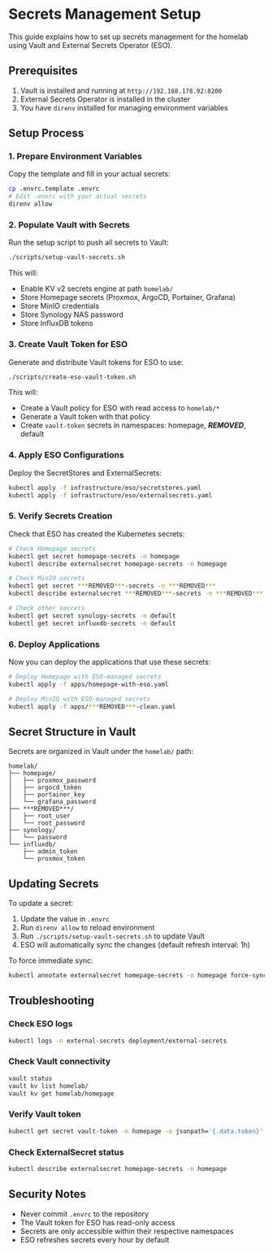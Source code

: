 # Secrets Management Setup

This guide explains how to set up secrets management for the homelab using Vault and External Secrets Operator (ESO).

## Prerequisites

1. Vault is installed and running at `http://192.168.178.92:8200`
2. External Secrets Operator is installed in the cluster
3. You have `direnv` installed for managing environment variables

## Setup Process

### 1. Prepare Environment Variables

Copy the template and fill in your actual secrets:

```bash
cp .envrc.template .envrc
# Edit .envrc with your actual secrets
direnv allow
```

### 2. Populate Vault with Secrets

Run the setup script to push all secrets to Vault:

```bash
./scripts/setup-vault-secrets.sh
```

This will:
- Enable KV v2 secrets engine at path `homelab/`
- Store Homepage secrets (Proxmox, ArgoCD, Portainer, Grafana)
- Store MinIO credentials
- Store Synology NAS password
- Store InfluxDB tokens

### 3. Create Vault Token for ESO

Generate and distribute Vault tokens for ESO to use:

```bash
./scripts/create-eso-vault-token.sh
```

This will:
- Create a Vault policy for ESO with read access to `homelab/*`
- Generate a Vault token with that policy
- Create `vault-token` secrets in namespaces: homepage, ***REMOVED***, default

### 4. Apply ESO Configurations

Deploy the SecretStores and ExternalSecrets:

```bash
kubectl apply -f infrastructure/eso/secretstores.yaml
kubectl apply -f infrastructure/eso/externalsecrets.yaml
```

### 5. Verify Secrets Creation

Check that ESO has created the Kubernetes secrets:

```bash
# Check Homepage secrets
kubectl get secret homepage-secrets -n homepage
kubectl describe externalsecret homepage-secrets -n homepage

# Check MinIO secrets
kubectl get secret ***REMOVED***-secrets -n ***REMOVED***
kubectl describe externalsecret ***REMOVED***-secrets -n ***REMOVED***

# Check other secrets
kubectl get secret synology-secrets -n default
kubectl get secret influxdb-secrets -n default
```

### 6. Deploy Applications

Now you can deploy the applications that use these secrets:

```bash
# Deploy Homepage with ESO-managed secrets
kubectl apply -f apps/homepage-with-eso.yaml

# Deploy MinIO with ESO-managed secrets
kubectl apply -f apps/***REMOVED***-clean.yaml
```

## Secret Structure in Vault

Secrets are organized in Vault under the `homelab/` path:

```
homelab/
├── homepage/
│   ├── proxmox_password
│   ├── argocd_token
│   ├── portainer_key
│   └── grafana_password
├── ***REMOVED***/
│   ├── root_user
│   └── root_password
├── synology/
│   └── password
└── influxdb/
    ├── admin_token
    └── proxmox_token
```

## Updating Secrets

To update a secret:

1. Update the value in `.envrc`
2. Run `direnv allow` to reload environment
3. Run `./scripts/setup-vault-secrets.sh` to update Vault
4. ESO will automatically sync the changes (default refresh interval: 1h)

To force immediate sync:

```bash
kubectl annotate externalsecret homepage-secrets -n homepage force-sync=$(date +%s) --overwrite
```

## Troubleshooting

### Check ESO logs

```bash
kubectl logs -n external-secrets deployment/external-secrets
```

### Check Vault connectivity

```bash
vault status
vault kv list homelab/
vault kv get homelab/homepage
```

### Verify Vault token

```bash
kubectl get secret vault-token -n homepage -o jsonpath='{.data.token}' | base64 -d
```

### Check ExternalSecret status

```bash
kubectl describe externalsecret homepage-secrets -n homepage
```

## Security Notes

- Never commit `.envrc` to the repository
- The Vault token for ESO has read-only access
- Secrets are only accessible within their respective namespaces
- ESO refreshes secrets every hour by default